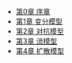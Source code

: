 
[//]: # (- [前言]&#40;chapter0/chapter0.md&#41;)
- [第0章 序章](./chapter0.md)
- [第1章 变分模型](./chapter1.md)
- [第2章 对抗模型](./chapter2.md)
- [第3章 流模型](./chapter3.md)
- [第4章 扩散模型](./chapter4.md)

[//]: # (- [第3章 流式模型]&#40;./chapter2.md&#41;)

[//]: # (- [第4章 扩散模型]&#40;./chapter2.md&#41;)

[//]: # (- [第5章 图片生成与编辑]&#40;./chapter2.md&#41;)

[//]: # (- [第6章 三维生成与编辑]&#40;./chapter2.md&#41;)

[//]: # (- [第7章 视频生成与编辑]&#40;./chapter2.md&#41;)

[//]: # (- [第8章 社区与生态]&#40;./chapter2.md&#41;)